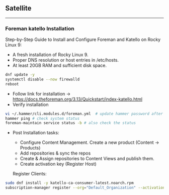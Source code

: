## Satellite

---
### Foreman katello Installation 
Step-by-Step Guide to Install and Configure Foreman and Katello on Rocky Linux 9:
- A fresh installation of Rocky Linux 9.
- Proper DNS resolution or host entries in /etc/hosts.
- At least 20GB RAM and sufficient disk space.
```bash
dnf update -y
systemctl disable --now firewalld
reboot
```
- Follow link for installation -> https://docs.theforeman.org/3.13/Quickstart/index-katello.html
- Verify installation 
```bash
vi ~/.hammer/cli.modules.d/foreman.yml  # update hammer password after changing from GUI
hammer ping # check system status 
foreman-maintain service status -b # also check the status
```
- Post Installation tasks:
  - Configure Content Management. Create a new product (Content -> Products)
  - Add repositories & sync the repos
  - Create & Assign repositories to Content Views and publish them.
  - Create activation key (Register Host)
 
  Register Clients:
```bash
sudo dnf install -y katello-ca-consumer-latest.noarch.rpm
subscription-manager register --org="Default_Organization" --activationkey="your-activation-key"
```
